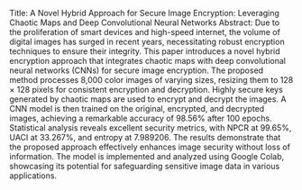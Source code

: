 Title:    A Novel Hybrid Approach for Secure Image Encryption: Leveraging Chaotic Maps and Deep Convolutional Neural Networks
Abstract:
Due to the proliferation of smart devices and high-speed internet, the volume of digital images has surged in recent years, necessitating robust encryption techniques to ensure their integrity. This paper introduces a novel hybrid encryption approach that integrates chaotic maps with deep convolutional neural networks (CNNs) for secure image encryption. The proposed method processes 8,000 color images of varying sizes, resizing them to 128 × 128 pixels for consistent  encryption and decryption. Highly secure keys generated by chaotic maps are used to encrypt and decrypt
the images. A CNN model is then trained on the original, encrypted, and decrypted images, achieving a remarkable accuracy of 98.56% after 100 epochs. Statistical analysis reveals excellent security metrics, with NPCR at 99.65%, UACI at 33.267%, and entropy at 7.989206. The results demonstrate that the proposed approach effectively enhances image security without loss of information. The model is implemented and analyzed using Google Colab, showcasing its potential for safeguarding sensitive image data in various applications.

